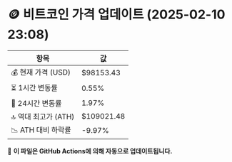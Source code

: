 # 🪙 비트코인 가격 업데이트 (2025-02-10 23:08)

| 항목                | 값 |
|--------------------|----------------|
| 💰 현재 가격 (USD) | $98153.43 |
| ⏳ 1시간 변동률    | 0.55% |
| 📆 24시간 변동률   | 1.97% |
| 🔝 역대 최고가 (ATH) | $109021.48 |
| 📉 ATH 대비 하락률 | -9.97% |

🔄 **이 파일은 GitHub Actions에 의해 자동으로 업데이트됩니다.**
